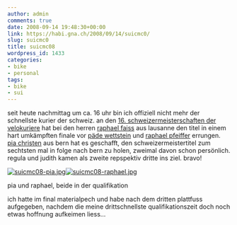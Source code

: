 ```yaml
---
author: admin
comments: true
date: 2008-09-14 19:48:30+00:00
link: https://habi.gna.ch/2008/09/14/suicmc0/
slug: suicmc0
title: suicmc08
wordpress_id: 1433
categories:
- bike
- personal
tags:
- bike
- sui
---
```


seit heute nachmittag um ca. 16 uhr bin ich offiziell nicht mehr der schnellste kurier der schweiz. an den [16. schweizermeisterschaften der velokuriere](http://www.suicmc08.ch/) hat bei den herren [raphael faiss](http://velocite.ch/coursiers/coursiers/raphael/raphael.html) aus lausanne den titel in einem hart umkämpften finale vor [päde wettstein](http://www.pawe.ch/) und [raphael pfeiffer](http://velocite.ch/weblogtoo/?p=658) errungen. [pia christen](https://flickr.com/photos/habi/tags/piachristen) aus bern hat es geschafft, den schweizermeistertitel zum sechtsten mal in folge nach bern zu holen, zweimal davon schon persönlich. regula und judith kamen als zweite repspektiv dritte ins ziel. bravo!


[![suicmc08-pia.jpg](https://habi.gna.ch/wp-content/uploads/2008/09/suicmc08-pia1.jpg)](https://habi.gna.ch/wp-content/uploads/2008/09/suicmc08-pia.jpg)[![suicmc08-raphael.jpg](https://habi.gna.ch/wp-content/uploads/2008/09/suicmc08-raphael1.jpg)](https://habi.gna.ch/wp-content/uploads/2008/09/suicmc08-raphael.jpg)

  



pia und raphael, beide in der qualifikation

  



ich hatte im final materialpech und habe nach dem dritten plattfuss aufgegeben, nachdem die meine drittschnellste qualifikationszeit doch noch etwas hoffnung aufkeimen liess...
